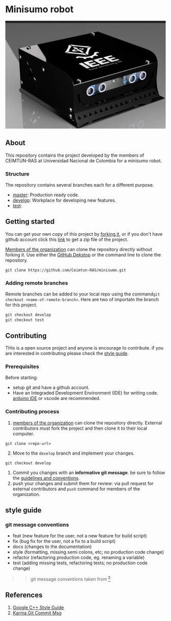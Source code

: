 # Minisumo robot


![minisumo render](media/img/minisumo_render.jpeg)

## About 
This repository contains the project developed by the members of CEIMTUN-RAS at Universidad Nacional de Colombia for a minisumo robot.

### Structure
The repository contains several branches each for a different purpose.
* [master](https://github.com/Ceimtun-RAS/minisumo): Production ready code.
* [develop](https://github.com/Ceimtun-RAS/minisumo/tree/develop): Workplace for developing new features.
* [test](https://github.com/Ceimtun-RAS/minisumo/tree/test): 

## Getting started
You can get your own copy of this project by [forking it](https://github.com/Ceimtun-RAS/minisumo/fork), or if you don't have github account click this [link](https://github.com/Ceimtun-RAS/minisumo/archive/refs/heads/master.zip) to get a zip file of the project.

[Members of the organization](https://github.com/orgs/Ceimtun-RAS/people) can clone the repository directly without forking it. Use either the [GitHub Dekstop](https://desktop.github.com/) or the command line to clone the repository.

```
git clone https://github.com/Ceimtun-RAS/minisumo.git
```

### Adding remote branches
Remote branches can be added to your local repo using the command```git checkout <name-of-remote-branch>```. Here are two of importatn the branch for this project. 

```
git checkout develop 
git checkout test
```

## Contributing 
THis is a open source project and anyone is encourage to contribute. if you are interested in contributing please check the [style guide](#style-guide).

### Prerequisites
Before starting: 
* setup git and have a github account.
* Have an Integraded Development Environment (IDE) for writing code. [arduino IDE](https://www.arduino.cc/en/software) or vscode are recommended. 

### Contributing process

1. [members of the organization](https://github.com/orgs/Ceimtun-RAS/people) can clone the repository directly. External contributors must fork the project and then clone it to their local computer.  
```
git clone <repo-url>
```
2. Move to the ```develop``` branch and implement your changes.
```
git checkout develop 
```
1. Commit you changes with an __informative git message__. be sure to follow the [guidelines and conventions](#git-message-conventions).
2. push your changes and submit them for review: via pull request for external contributors and ```push``` command for members of the organization. 

## style guide 
### git message conventions


* feat (new feature for the user, not a new feature for build script)
* fix (bug fix for the user, not a fix to a build script)
* docs (changes to the documentation)
* style (formatting, missing semi colons, etc; no production code change)
* refactor (refactoring production code, eg. renaming a variable)
* test (adding missing tests, refactoring tests; no production code change)

>> git message conventions taken from [<sup>2</sup>](#references)

## References
1. [Google C++ Style Guide](https://google.github.io/styleguide/cppguide.html)
2. [Karma Git Commit Msg](http://karma-runner.github.io/1.0/dev/git-commit-msg.html)
   
[](https://docs.google.com/document/d/1QrDFcIiPjSLDn3EL15IJygNPiHORgU1_OOAqWjiDU5Y/edit#heading=h.j8e4paqkfz0q)
[](https://github.com/angular/angular/blob/22b96b9/CONTRIBUTING.md#rules)
